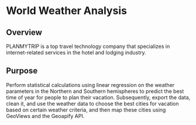 # World Weather Analysis

## Overview

PLANMYTRIP is a top travel technology company that specializes in internet-related services in the hotel and lodging industry.

## Purpose

Perform statistical calculations using linear regression on the weather parameters in the Northern and Southern hemispheres to predict the best time of year for people to plan their vacation. Subsequently, export the data, clean it, and use the weather data to choose the best cities for vacation based on certain weather criteria, and then map these cities using GeoViews and the Geoapify API.
